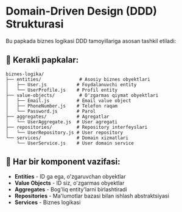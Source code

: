 # Domain-Driven Design (DDD) Strukturasi

Bu papkada biznes logikasi DDD tamoyillariga asosan tashkil etiladi:

## 📁 Kerakli papkalar:

```
biznes-logika/
├── entities/              # Asosiy biznes obyektlari
│   ├── User.js           # Foydalanuvchi entity
│   └── UserProfile.js    # Profil entity
├── value-objects/         # O'zgarmas qiymat obyektlari
│   ├── Email.js          # Email value object
│   ├── PhoneNumber.js    # Telefon raqam
│   └── Password.js       # Parol
├── aggregates/           # Agregatlar
│   └── UserAggregate.js  # User agregati
├── repositories/         # Repository interfeyslari
│   └── UserRepository.js # User repository
└── services/             # Domain xizmatlari
    └── UserService.js    # User domain service
```

## 🎯 Har bir komponent vazifasi:

- **Entities** - ID ga ega, o'zgaruvchan obyektlar
- **Value Objects** - ID siz, o'zgarmas obyektlar
- **Aggregates** - Bog'liq entity'larni birlashtiradi
- **Repositories** - Ma'lumotlar bazasi bilan ishlash abstraktsiyasi
- **Services** - Biznes logikasi 